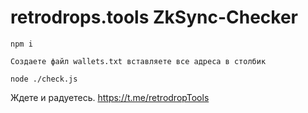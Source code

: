 # retrodrops.tools ZkSync-Checker

```
npm i
```
```
Создаете файл wallets.txt вставляете все адреса в столбик
```
```
node ./check.js
```
Ждете и радуетесь.
https://t.me/retrodropTools
